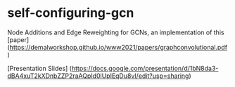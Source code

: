 # self-configuring-gcn

Node Additions and Edge Reweighting for GCNs, an implementation of this [paper] (https://demalworkshop.github.io/www2021/papers/graphconvolutional.pdf)

[Presentation Slides] (https://docs.google.com/presentation/d/1bN8da3-dBA4xuT2kXDnbZZP2raAQpId0lUpIEqDu8vI/edit?usp=sharing)
